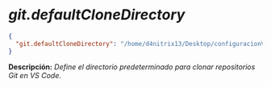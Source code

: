<!-- Autor: Daniel Benjamin Perez Morales -->
<!-- GitHub: https://github.com/DanielBenjaminPerezMoralesDev13 -->
<!-- GitLab: https://gitlab.com/DanielBenjaminPerezMoralesDev13 -->
<!-- Correo electrónico: danielperezdev@proton.me -->

# ***git.defaultCloneDirectory***

```json
{
  "git.defaultCloneDirectory": "/home/d4nitrix13/Desktop/configuracionVscode"
}
```

**Descripción:** *Define el directorio predeterminado para clonar repositorios Git en VS Code.*
